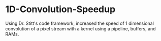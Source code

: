 # 1D-Convolution-Speedup
Using Dr. Stitt's code framework, increased the speed of 1 dimensional convolution of a pixel stream with a kernel using a pipeline, buffers, and RAMs.
